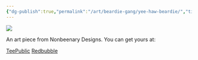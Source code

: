 ```yaml
---
{"dg-publish":true,"permalink":"/art/beardie-gang/yee-haw-beardie/","title":"Yee Haw Beardie","tags":["Art","Cowboys","Beardies","Animals"]}
---
```



![](https://baserow-media.ams3.digitaloceanspaces.com/user_files/DwLSGIK9j5PjtSTJXoN1iAz3tuRzSPxk_b1c61735ecb5fb5e165bd03173bb5134ad6a7fbe01282f3d0396dd2fcc83c0a6.png)

An art piece from Nonbeenary Designs. You can get yours at:

[TeePublic](https://www.teepublic.com/t-shirt/47276806-yee-haw-a-beardie-cowboy)
[Redbubble](https://www.redbubble.com/shop/ap/147958660?ref=studio-promote)
